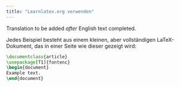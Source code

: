 ```yaml
---
title: "Learnlatex.org verwenden"
---
```

Translation to be added _after_ English text completed.

Jedes Beispiel besteht aus einem kleinen, aber vollständigen LaTeX-Dokument, 
das in einer Seite wie dieser gezeigt wird:

```latex
\documentclass{article}
\usepackage[T1]{fontenc}
\begin{document}
Example text.
\end{document}
```
